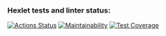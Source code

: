### Hexlet tests and linter status:
[![Actions Status](https://github.com/NurshatKalimullin/java-project-78/workflows/hexlet-check/badge.svg)](https://github.com/NurshatKalimullin/java-project-78/actions)
[![Maintainability](https://api.codeclimate.com/v1/badges/d97a6d7ea71eb936e48e/maintainability)](https://codeclimate.com/github/NurshatKalimullin/java-project-78/maintainability)
[![Test Coverage](https://api.codeclimate.com/v1/badges/d97a6d7ea71eb936e48e/test_coverage)](https://codeclimate.com/github/NurshatKalimullin/java-project-78/test_coverage)